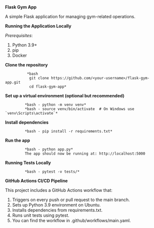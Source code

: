 **Flask Gym App**

A simple Flask application for managing gym-related operations.


**Running the Application Locally**

*Prerequisites*: 

1. Python 3.9+
2. pip
3. Docker


**Clone the repository**

              *bash 
               git clone https://github.com/<your-username>/flask-gym-app.git
               cd flask-gym-app*


**Set up a virtual environment (optional but recommended)**

             *bash - python -m venv venv*
             *bash - source venv/bin/activate  # On Windows use `venv\Scripts\activate`*

**Install dependencies**

             *bash - pip install -r requirements.txt*


**Run the app**

             *bash - python app.py*
             The app should now be running at: http://localhost:5000


**Running Tests Locally**

             *bash - pytest -v tests/*






**GitHub Actions CI/CD Pipeline**

This project includes a GitHub Actions workflow that:

1. Triggers on every push or pull request to the main branch.
2. Sets up Python 3.9 environment on Ubuntu.
3. Installs dependencies from requirements.txt.
4. Runs unit tests using pytest.
5. You can find the workflow in .github/workflows/main.yaml.

